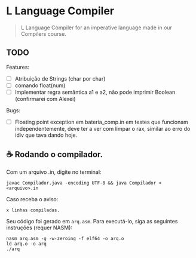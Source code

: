 # L Language Compiler

> L Language Compiler for an imperative language made in our Compilers course.

## TODO

Features:
- [ ] Atribuição de Strings (char por char)
- [ ] comando float(num)
- [ ] Implementar regra semântica a1 e a2, não pode imprimir Boolean (confirmarei com Alexei)

Bugs:
- [ ] Floating point exception em bateria_comp.in em testes que funcionam independentemente, deve ter a ver com limpar o rax, similar ao erro do idiv que tava dando hoje.

## ☕ Rodando o compilador.

Com um arquivo .in, digite no terminal:

```
javac Compilador.java -encoding UTF-8 && java Compilador < <arquivo>.in
```

Caso receba o aviso:
```
x linhas compiladas.
```

Seu código foi gerado em `arq.asm`. Para executá-lo, siga as seguintes instruções (requer NASM):
```
nasm arq.asm -g -w-zeroing -f elf64 -o arq.o
ld arq.o -o arq
./arq
```
